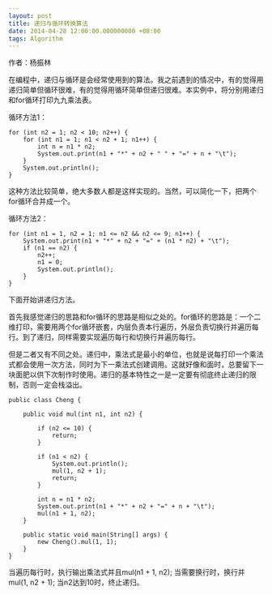 ```yaml
---
layout: post
title: 递归与循环转换算法
date: 2014-04-28 12:00:00.000000000 +08:00
tags: Algorithm
---
```


作者：杨振林

在编程中，递归与循环是会经常使用到的算法。我之前遇到的情况中，有的觉得用递归简单但循环很难，有的觉得用循环简单但递归很难。本实例中，将分别用递归和for循环打印九九乘法表。

循环方法1：

```
for (int n2 = 1; n2 < 10; n2++) {
	for (int n1 = 1; n1 < n2 + 1; n1++) {
		int n = n1 * n2;
		System.out.print(n1 + "*" + n2 + " " + "=" + n + "\t");
	}
	System.out.println();
}
```

这种方法比较简单，绝大多数人都是这样实现的。当然，可以简化一下，把两个for循环合并成一个。

循环方法2：

```
for (int n1 = 1, n2 = 1; n1 <= n2 && n2 <= 9; n1++) {
	System.out.print(n1 + "*" + n2 + "=" + (n1 * n2) + "\t");
	if (n1 == n2) {
		n2++;
		n1 = 0;
		System.out.println();
	}
}
```

下面开始讲递归方法。

首先我感觉递归的思路和for循环的思路是相似之处的。for循环的思路是：一个二维打印，需要用两个for循环嵌套，内层负责本行遍历，外层负责切换行并遍历每行。到了递归，同样需要实现遍历每行和切换行并遍历每行。

但是二者又有不同之处。递归中，乘法式是最小的单位，也就是说每打印一个乘法式都会使用一次方法，同时为下一乘法式创建调用。这就好像和面时，总要留下一块面肥以供下次制作时使用。递归的基本特性之一是一定要有彻底终止递归的限制，否则一定会栈溢出。

```
public class Cheng {

	public void mul(int n1, int n2) {

		if (n2 <= 10) {
			return;
		}

		if (n1 < n2) {
			System.out.println();
			mul(1, n2 + 1);
			return;
		}

		int n = n1 * n2;
		System.out.print(n1 + "*" + n2 + "=" + n + "\t");
		mul(n1 + 1, n2);
	}

	public static void main(String[] args) {
		new Cheng().mul(1, 1);
	}
}
```

当遍历每行时，执行输出乘法式并且mul(n1 + 1, n2); 当需要换行时，换行并mul(1, n2 + 1); 当n2达到10时，终止递归。
